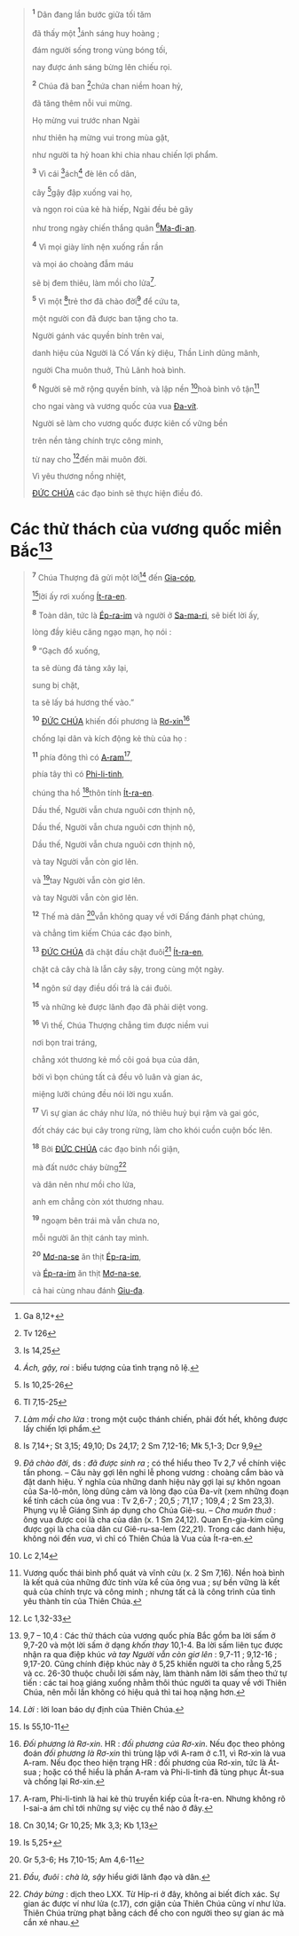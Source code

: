 > <sup><b>1</b></sup> Dân đang lần bước giữa tối tăm
>
> đã thấy một [^2@-8bc67e08-f37e-49ea-ac7c-2059c099c83a]ánh sáng huy hoàng ;
>
> đám người sống trong vùng bóng tối,
>
> nay được ánh sáng bừng lên chiếu rọi.
>
> <sup><b>2</b></sup> Chúa đã ban [^3@-8bc67e08-f37e-49ea-ac7c-2059c099c83a]chứa chan niềm hoan hỷ,
>
> đã tăng thêm nỗi vui mừng.
>
> Họ mừng vui trước nhan Ngài
>
> như thiên hạ mừng vui trong mùa gặt,
>
> như người ta hỷ hoan khi chia nhau chiến lợi phẩm.
>
> <sup><b>3</b></sup> Vì cái [^4@-8bc67e08-f37e-49ea-ac7c-2059c099c83a]ách[^1-8bc67e08-f37e-49ea-ac7c-2059c099c83a] đè lên cổ dân,
>
> cây [^5@-8bc67e08-f37e-49ea-ac7c-2059c099c83a]gậy đập xuống vai họ,
>
> và ngọn roi của kẻ hà hiếp, Ngài đều bẻ gãy
>
> như trong ngày chiến thắng quân [^6@-8bc67e08-f37e-49ea-ac7c-2059c099c83a][Ma-đi-an]().
>
> <sup><b>4</b></sup> Vì mọi giày lính nện xuống rần rần
>
> và mọi áo choàng đẫm máu
>
> sẽ bị đem thiêu, làm mồi cho lửa[^2-8bc67e08-f37e-49ea-ac7c-2059c099c83a].
>
> <sup><b>5</b></sup> Vì một [^7@-8bc67e08-f37e-49ea-ac7c-2059c099c83a]trẻ thơ đã chào đời[^3-8bc67e08-f37e-49ea-ac7c-2059c099c83a] để cứu ta,
>
> một người con đã được ban tặng cho ta.
>
> Người gánh vác quyền bính trên vai,
>
> danh hiệu của Người là Cố Vấn kỳ diệu, Thần Linh dũng mãnh,
>
> người Cha muôn thuở, Thủ Lãnh hoà bình.
>
> <sup><b>6</b></sup> Người sẽ mở rộng quyền bính, và lập nền [^8@-8bc67e08-f37e-49ea-ac7c-2059c099c83a]hoà bình vô tận[^4-8bc67e08-f37e-49ea-ac7c-2059c099c83a]
>
> cho ngai vàng và vương quốc của vua [Đa-vít]().
>
> Người sẽ làm cho vương quốc được kiên cố vững bền
>
> trên nền tảng chính trực công minh,
>
> từ nay cho [^9@-8bc67e08-f37e-49ea-ac7c-2059c099c83a]đến mãi muôn đời.
>
> Vì yêu thương nồng nhiệt,
>
> [ĐỨC CHÚA]() các đạo binh sẽ thực hiện điều đó.

# Các thử thách của vương quốc miền Bắc[^5-8bc67e08-f37e-49ea-ac7c-2059c099c83a]

> <sup><b>7</b></sup> Chúa Thượng đã gửi một lời[^6-8bc67e08-f37e-49ea-ac7c-2059c099c83a] đến [Gia-cóp](),
>
> [^10@-8bc67e08-f37e-49ea-ac7c-2059c099c83a]lời ấy rơi xuống [Ít-ra-en]().
>
> <sup><b>8</b></sup> Toàn dân, tức là [Ép-ra-im]() và người ở [Sa-ma-ri](), sẽ biết lời ấy,
>
> lòng đầy kiêu căng ngạo mạn, họ nói :
>
> <sup><b>9</b></sup> “Gạch đổ xuống,
>
> ta sẽ dùng đá tảng xây lại,
>
> sung bị chặt,
>
> ta sẽ lấy bá hương thế vào.”
>
> <sup><b>10</b></sup> [ĐỨC CHÚA]() khiến đối phương là [Rơ-xin]()[^7-8bc67e08-f37e-49ea-ac7c-2059c099c83a]
>
> chống lại dân và kích động kẻ thù của họ :
>
> <sup><b>11</b></sup> phía đông thì có [A-ram]()[^8-8bc67e08-f37e-49ea-ac7c-2059c099c83a],
>
> phía tây thì có [Phi-li-tinh](),
>
> chúng tha hồ [^11@-8bc67e08-f37e-49ea-ac7c-2059c099c83a]thôn tính [Ít-ra-en]().
>
> Dầu thế, Người vẫn chưa nguôi cơn thịnh nộ,
>
> Dầu thế, Người vẫn chưa nguôi cơn thịnh nộ,
>
> Dầu thế, Người vẫn chưa nguôi cơn thịnh nộ,
>
> và tay Người vẫn còn giơ lên.
>
> và [^12@-8bc67e08-f37e-49ea-ac7c-2059c099c83a]tay Người vẫn còn giơ lên.
>
> và tay Người vẫn còn giơ lên.
>
> <sup><b>12</b></sup> Thế mà dân [^13@-8bc67e08-f37e-49ea-ac7c-2059c099c83a]vẫn không quay về với Đấng đánh phạt chúng,
>
> và chẳng tìm kiếm Chúa các đạo binh,
>
> <sup><b>13</b></sup> [ĐỨC CHÚA]() đã chặt đầu chặt đuôi[^9-8bc67e08-f37e-49ea-ac7c-2059c099c83a] [Ít-ra-en](),
>
> chặt cả cây chà là lẫn cây sậy, trong cùng một ngày.
>
> <sup><b>14</b></sup> ngôn sứ dạy điều dối trá là cái đuôi.
>
> <sup><b>15</b></sup> và những kẻ được lãnh đạo đã phải diệt vong.
>
> <sup><b>16</b></sup> Vì thế, Chúa Thượng chẳng tìm được niềm vui
>
> nơi bọn trai tráng,
>
> chẳng xót thương kẻ mồ côi goá bụa của dân,
>
> bởi vì bọn chúng tất cả đều vô luân và gian ác,
>
> miệng lưỡi chúng đều nói lời ngu xuẩn.
>
> <sup><b>17</b></sup> Vì sự gian ác cháy như lửa, nó thiêu huỷ bụi rậm và gai góc,
>
> đốt cháy các bụi cây trong rừng, làm cho khói cuồn cuộn bốc lên.
>
> <sup><b>18</b></sup> Bởi [ĐỨC CHÚA]() các đạo binh nổi giận,
>
> mà đất nước cháy bừng[^12-8bc67e08-f37e-49ea-ac7c-2059c099c83a]
>
> và dân nên như mồi cho lửa,
>
> anh em chẳng còn xót thương nhau.
>
> <sup><b>19</b></sup> ngoạm bên trái mà vẫn chưa no,
>
> mỗi người ăn thịt cánh tay mình.
>
> <sup><b>20</b></sup> [Mơ-na-se]() ăn thịt [Ép-ra-im](),
>
> và [Ép-ra-im]() ăn thịt [Mơ-na-se](),
>
> cả hai cùng nhau đánh [Giu-đa]().

[^1-8bc67e08-f37e-49ea-ac7c-2059c099c83a]: _Ách, gậy, roi_ : biểu tượng của tình trạng nô lệ.

[^2-8bc67e08-f37e-49ea-ac7c-2059c099c83a]: _Làm mồi cho lửa_ : trong một cuộc thánh chiến, phải đốt hết, không được lấy chiến lợi phẩm.

[^3-8bc67e08-f37e-49ea-ac7c-2059c099c83a]: _Đã chào đời_, ds : _đã được sinh ra_ ; có thể hiểu theo Tv 2,7 về chính việc tấn phong. – Câu này gợi lên nghi lễ phong vương : choàng cẩm bào và đặt danh hiệu. Ý nghĩa của những danh hiệu này gợi lại sự khôn ngoan của Sa-lô-môn, lòng dũng cảm và lòng đạo của Đa-vít (xem những đoạn kể tính cách của ông vua : Tv 2,6-7 ; 20,5 ; 71,17 ; 109,4 ; 2 Sm 23,3). Phụng vụ lễ Giáng Sinh áp dụng cho Chúa Giê-su. – _Cha muôn thuở_ : ông vua được coi là cha của dân (x. 1 Sm 24,12). Quan En-gia-kim cũng được gọi là cha của dân cư Giê-ru-sa-lem (22,21). Trong các danh hiệu, không nói đến _vua_, vì chỉ có Thiên Chúa là Vua của Ít-ra-en.

[^4-8bc67e08-f37e-49ea-ac7c-2059c099c83a]: Vương quốc thái bình phổ quát và vĩnh cửu (x. 2 Sm 7,16). Nền hoà bình là kết quả của những đức tính vừa kể của ông vua ; sự bền vững là kết quả của chính trực và công minh ; nhưng tất cả là công trình của tình yêu thành tín của Thiên Chúa.

[^5-8bc67e08-f37e-49ea-ac7c-2059c099c83a]: 9,7 – 10,4 : Các thử thách của vương quốc phía Bắc gồm ba lời sấm ở 9,7-20 và một lời sấm ở dạng _khốn thay_ 10,1-4. Ba lời sấm liên tục được nhận ra qua điệp khúc _và tay Người vẫn còn giơ lên_ : 9,7-11 ; 9,12-16 ; 9,17-20. Cũng chính điệp khúc này ở 5,25 khiến người ta cho rằng 5,25 và cc. 26-30 thuộc chuỗi lời sấm này, làm thành năm lời sấm theo thứ tự tiến : các tai hoạ giáng xuống nhằm thôi thúc người ta quay về với Thiên Chúa, nên mỗi lần không có hiệu quả thì tai hoạ nặng hơn.

[^6-8bc67e08-f37e-49ea-ac7c-2059c099c83a]: _Lời_ : lời loan báo dự định của Thiên Chúa.

[^7-8bc67e08-f37e-49ea-ac7c-2059c099c83a]: _Đối phương là Rơ-xin_. HR : _đối phương của Rơ-xin_. Nếu đọc theo phỏng đoán _đối phương là Rơ-xin_ thì trùng lập với A-ram ở c.11, vì Rơ-xin là vua A-ram. Nếu đọc theo hiện trạng HR : đối phương của Rơ-xin, tức là Át-sua ; hoặc có thể hiểu là phần A-ram và Phi-li-tinh đã tùng phục Át-sua và chống lại Rơ-xin.

[^8-8bc67e08-f37e-49ea-ac7c-2059c099c83a]: A-ram, Phi-li-tinh là hai kẻ thù truyền kiếp của Ít-ra-en. Nhưng không rõ I-sai-a ám chỉ tới những sự việc cụ thể nào ở đây.

[^9-8bc67e08-f37e-49ea-ac7c-2059c099c83a]: _Đầu, đuôi_ : _chà là, sậy_ hiểu giới lãnh đạo và dân.

[^12-8bc67e08-f37e-49ea-ac7c-2059c099c83a]: _Cháy bừng_ : dịch theo LXX. Từ Híp-ri ở đây, không ai biết đích xác. Sự gian ác được ví như lửa (c.17), cơn giận của Thiên Chúa cũng ví như lửa. Thiên Chúa trừng phạt bằng cách để cho con người theo sự gian ác mà cắn xé nhau.

[^2@-8bc67e08-f37e-49ea-ac7c-2059c099c83a]: Ga 8,12+

[^3@-8bc67e08-f37e-49ea-ac7c-2059c099c83a]: Tv 126

[^4@-8bc67e08-f37e-49ea-ac7c-2059c099c83a]: Is 14,25

[^5@-8bc67e08-f37e-49ea-ac7c-2059c099c83a]: Is 10,25-26

[^6@-8bc67e08-f37e-49ea-ac7c-2059c099c83a]: Tl 7,15-25

[^7@-8bc67e08-f37e-49ea-ac7c-2059c099c83a]: Is 7,14+; St 3,15; 49,10; Ds 24,17; 2 Sm 7,12-16; Mk 5,1-3; Dcr 9,9

[^8@-8bc67e08-f37e-49ea-ac7c-2059c099c83a]: Lc 2,14

[^9@-8bc67e08-f37e-49ea-ac7c-2059c099c83a]: Lc 1,32-33

[^10@-8bc67e08-f37e-49ea-ac7c-2059c099c83a]: Is 55,10-11

[^11@-8bc67e08-f37e-49ea-ac7c-2059c099c83a]: Cn 30,14; Gr 10,25; Mk 3,3; Kb 1,13

[^12@-8bc67e08-f37e-49ea-ac7c-2059c099c83a]: Is 5,25+

[^13@-8bc67e08-f37e-49ea-ac7c-2059c099c83a]: Gr 5,3-6; Hs 7,10-15; Am 4,6-11
